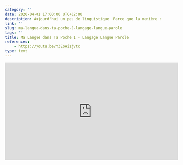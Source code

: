 ```yaml
---
category: ''
date: 2020-04-01 17:00:00 UTC+02:00
description: Aujourd'hui un peu de linguistique. Parce que la manière dont on parle est une partie de nous! 
link: ''
slug: ma-langue-dans-ta-poche-1-langage-langue-parole
tags: ''
title: Ma Langue dans Ta Poche 1 - Langage Langue Parole
references:
    - https://youtu.be/Y3EoAizjvtc
type: text
---
```


<iframe width="560" height="315" src="https://www.youtube-nocookie.com/embed/Y3EoAizjvtc" frameborder="0" allow="accelerometer; autoplay; encrypted-media; gyroscope; picture-in-picture" allowfullscreen></iframe>